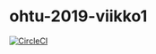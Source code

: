 # ohtu-2019-viikko1


[![CircleCI](https://circleci.com/gh/essitepp/ohtu-2019-viikko1.svg?style=svg)](https://circleci.com/gh/essitepp/ohtu-2019-viikko1)
